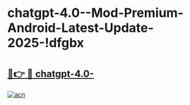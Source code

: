 # chatgpt-4.0--Mod-Premium-Android-Latest-Update-2025-!dfgbx

# <h2><a href="https://iywbjq.esa.edu.pl?title=chatgpt-4.0-&ref=dfgbx">🔗👉 🔴 chatgpt-4.0-</a></h2>

[![acn](https://github.com/user-attachments/assets/0f9c940e-d8b0-45ae-aac7-cd30a18b3e1c)](https://iywbjq.esa.edu.pl?title=chatgpt-4.0-&ref=dfgbx)

